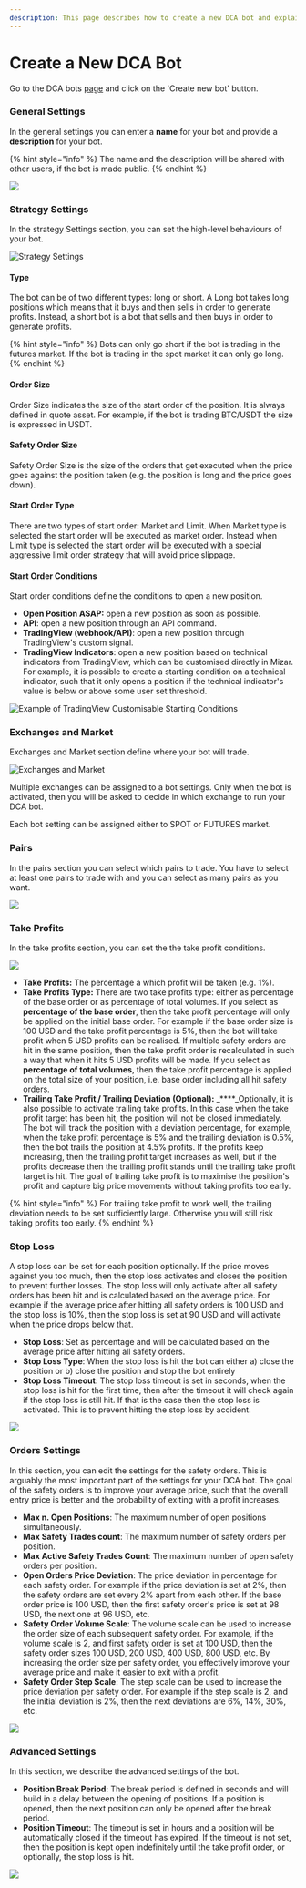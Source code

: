 ```yaml
---
description: This page describes how to create a new DCA bot and explains all the settings.
---
```


# Create a New DCA Bot

Go to the DCA bots [page](https://mizar.ai/dashboard/trading/dca-bot) and click on the 'Create new bot' button.

### General Settings

In the general settings you can enter a **name** for your bot and provide a **description** for your bot.

{% hint style="info" %}
The name and the description will be shared with other users, if the bot is made public.
{% endhint %}

![](../.gitbook/assets/screenshot-2021-09-15-at-13.18.08.png)

### Strategy Settings

In the strategy Settings section, you can set the high-level behaviours of your bot.

![Strategy Settings](../.gitbook/assets/screen-shot-2021-09-15-at-11.04.56-am.png)

#### Type

The bot can be of two different types: long or short. A Long bot takes long positions which means that it buys and then sells in order to generate profits. Instead, a short bot is a bot that sells and then buys in order to generate profits.

{% hint style="info" %}
Bots can only go short if the bot is trading in the futures market. If the bot is trading in the spot market it can only go long.
{% endhint %}

#### Order Size

Order Size indicates the size of the start order of the position. It is always defined in quote asset. For example, if the bot is trading BTC/USDT the size is expressed in USDT.

#### Safety Order Size

Safety Order Size is the size of the orders that get executed when the price goes against the position taken \(e.g. the position is long and the price goes down\).

#### Start Order Type

There are two types of start order: Market and Limit. When Market type is selected the start order will be executed as market order. Instead when Limit type is selected the start order will be executed with a special aggressive limit order strategy that will avoid price slippage.

#### Start Order Conditions

Start order conditions define the conditions to open a new position.

* **Open Position ASAP:** open a new position as soon as possible.
* **API**: open a new position through an API command.
* **TradingView \(webhook/API\)**: open a new position through TradingView's custom signal.
* **TradingView Indicators**: open a new position based on technical indicators from TradingView, which can be customised directly in Mizar. For example, it is possible to create a starting condition on a technical indicator, such that it only opens a position if the technical indicator's value is below or above some user set threshold. 

![Example of TradingView Customisable Starting Conditions](../.gitbook/assets/screenshot-2021-09-15-at-15.05.59.png)

### Exchanges and Market

Exchanges and Market section define where your bot will trade.

![Exchanges and Market](../.gitbook/assets/screen-shot-2021-09-15-at-11.46.08-am.png)

Multiple exchanges can be assigned to a bot settings. Only when the bot is activated, then you will be asked to decide in which exchange to run your DCA bot.

Each bot setting can be assigned either to SPOT or FUTURES market.

### Pairs

In the pairs section you can select which pairs to trade. You have to select at least one pairs to trade with and you can select as many pairs as you want.

![](../.gitbook/assets/screenshot-2021-09-15-at-13.19.00.png)

### Take Profits

In the take profits section, you can set the the take profit conditions.

![](../.gitbook/assets/screenshot-2021-09-15-at-13.19.18.png)

* **Take Profits:** The percentage a which profit will be taken \(e.g. 1%\).
* **Take Profits Type:** There are two take profits type: either as percentage of the base order or as percentage of total volumes. If you select as **percentage of the base order**, then the take profit percentage will only be applied on the initial base order. For example if the base order size is 100 USD and the take profit percentage is 5%, then the bot will take profit when 5 USD profits can be realised. If multiple safety orders are hit in the same position, then the take profit order is recalculated in such a way that when it hits 5 USD profits will be made. If you select as **percentage of total volumes**, then the take profit percentage is applied on the total size of your position, i.e. base order including all hit safety orders.
* **Trailing Take Profit / Trailing Deviation \(Optional\):** _****_Optionally, it is also possible to activate trailing take profits. In this case when the take profit target has been hit, the position will not be closed immediately. The bot will track the position with a deviation percentage, for example, when the take profit percentage is 5% and the trailing deviation is 0.5%, then the bot trails the position at 4.5% profits. If the profits keep increasing, then the trailing profit target increases as well, but if the profits decrease then the trailing profit stands until the trailing take profit target is hit. The goal of trailing take profit is to maximise the position's profit and capture big price movements without taking profits too early.

{% hint style="info" %}
For trailing take profit to work well, the trailing deviation needs to be set sufficiently large. Otherwise you will still risk taking profits too early.
{% endhint %}

### Stop Loss

A stop loss can be set for each position optionally. If the price moves against you too much, then the stop loss activates and closes the position to prevent further losses. The stop loss will only activate after all safety orders has been hit and is calculated based on the average price. For example if the average price after hitting all safety orders is 100 USD and the stop loss is 10%, then the stop loss is set at 90 USD and will activate when the price drops below that.

* **Stop Loss**: Set as percentage and will be calculated based on the average price after hitting all safety orders.
* **Stop Loss Type**: When the stop loss is hit the bot can either a\) close the position or b\) close the position and stop the bot entirely
* **Stop Loss Timeout**: The stop loss timeout is set in seconds, when the stop loss is hit for the first time, then after the timeout it will check again if the stop loss is still hit. If that is the case then the stop loss is activated. This is to prevent hitting the stop loss by accident.

![](../.gitbook/assets/screenshot-2021-09-15-at-13.39.25.png)

### Orders Settings

In this section, you can edit the settings for the safety orders. This is arguably the most important part of the settings for your DCA bot. The goal of the safety orders is to improve your average price, such that the overall entry price is better and the probability of exiting with a profit increases.

* **Max n. Open Positions**: The maximum number of open positions simultaneously. 
* **Max Safety Trades count**: The maximum number of safety orders per position.
* **Max Active Safety Trades Count**: The maximum number of open safety orders per position.
* **Open Orders Price Deviation**: The price deviation in percentage for each safety order. For example if the price deviation is set at 2%, then the safety orders are set every 2% apart from each other. If the base order price is 100 USD, then the first safety order's price is set at 98 USD, the next one at 96 USD, etc.
* **Safety Order Volume Scale**: The volume scale can be used to increase the order size of each subsequent safety order. For example, if the volume scale is 2, and first safety order is set at 100 USD, then the safety order sizes 100 USD, 200 USD, 400 USD, 800 USD, etc. By increasing the order size per safety order, you effectively improve your average price and make it easier to exit with a profit.
* **Safety Order Step Scale**: The step scale can be used to increase the price deviation per safety order. For example if the step scale is 2, and the initial deviation is 2%, then the next  deviations are 6%, 14%, 30%, etc.

![](../.gitbook/assets/screenshot-2021-09-15-at-13.20.18.png)

### Advanced Settings

In this section, we describe the advanced settings of the bot.

* **Position Break Period**: The break period is defined in seconds and will build in a delay between the opening of positions. If a position is opened, then the next position can only be opened after the break period.
* **Position Timeout**: The timeout is set in hours and a position will be automatically closed if the timeout has expired. If the timeout is not set, then the position is kept open indefinitely until the take profit order, or optionally, the stop loss is hit.

![](../.gitbook/assets/screenshot-2021-09-15-at-13.20.37.png)


